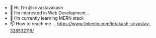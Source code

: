 - 👋 Hi, I’m @srivastavakash
- 👀 I’m interested in Web Development...
- 🌱 I’m currently learning MERN stack
- 📫 How to reach me ... https://www.linkedin.com/in/akash-srivastav-328532116/

<!---
srivastavakash/srivastavakash is a ✨ special ✨ repository because its `README.md` (this file) appears on your GitHub profile.
You can click the Preview link to take a look at your changes.
--->
